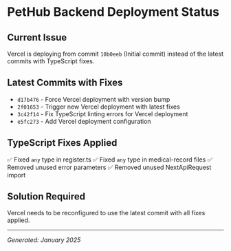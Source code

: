 # PetHub Backend Deployment Status

## Current Issue
Vercel is deploying from commit `10b0eeb` (Initial commit) instead of the latest commits with TypeScript fixes.

## Latest Commits with Fixes
- `d17b476` - Force Vercel deployment with version bump
- `2f01653` - Trigger new Vercel deployment with latest fixes  
- `3c42f14` - Fix TypeScript linting errors for Vercel deployment
- `e5fc273` - Add Vercel deployment configuration

## TypeScript Fixes Applied
✅ Fixed `any` type in register.ts
✅ Fixed `any` type in medical-record files
✅ Removed unused error parameters
✅ Removed unused NextApiRequest import

## Solution Required
Vercel needs to be reconfigured to use the latest commit with all fixes applied.

---
*Generated: January 2025*
